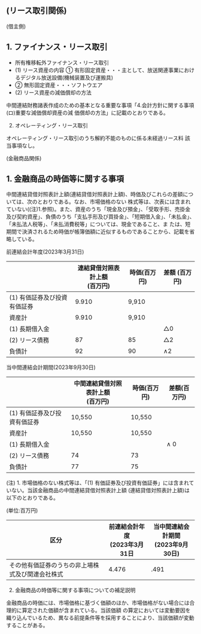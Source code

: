 ## (リース取引関係)

(借主側)

## 1. ファイナンス・リース取引

- 所有権移転外ファイナンス・リース取引
- (1) リース資産の内容 ① 有形固定資産・・・主として、放送関連事業におけるデジタル放送設備(機械装置及び運搬具)
- ② 無形固定資産・・・ソフトウエア
- (2) リース資産の減価償却の方法

中間連結財務諸表作成のための基本となる重要な事項「4.会計方針に関する事項(ロ)重要な減価償却資産の減 価償却の方法」に記載のとおりである。

2. オペレーティング・リース取引

オペレーティング・リース取引のうち解約不能のものに係る未経過リース料 該当事項なし。

(金融商品関係)

## 1. 金融商品の時価等に関する事項

中間連結貸借対照表計上額(連結貸借対照表計上額)、時価及びこれらの差額については、次のとおりである。なお、市場価格のない 株式等は、次表には含まれていない((注)1.参照)。また、資産のうち「現金及び預金」、「受取手形、売掛金及び契約資産」、負債のうち「支払手形及び買掛金」、「短期借入金」、「未払金」、「未払法人税等」、「未払消費税等」については、現金であること、ま たは、短期間で決済されるため時価が帳簿価額に近似するものであることから、記載を省略している。

前連結会計年度(2023年3月31日)

|                  | 連結貸借対照表計上額<br>(百万円) | 時価(百万円) | 差額 (百万円)      |
|------------------|---------------------|---------|---------------|
| (1) 有価証券及び投資有価証券 | 9.910               | 9,910   |               |
| 資産計              | 9.910               | 9,910   |               |
| (1) 長期借入金        |                     |         | $\triangle 0$ |
| (2) リース債務        | 87                  | 85      | $\triangle 2$ |
| 負債計              | 92                  | 90      | $\wedge 2$    |

当中間連結会計期間(2023年9月30日)

|                  | 中間連結貸借対照表計上額<br>(百万円) | 時価(百万円) | 差額(百万円)    |
|------------------|-----------------------|---------|------------|
| (1) 有価証券及び投資有価証券 | 10,550                | 10,550  |            |
| 資産計              | 10,550                | 10,550  |            |
| (1) 長期借入金        |                       |         | $\wedge$ 0 |
| (2) リース債務        | 74                    | 73      |            |
| 負債計              | 77                    | 75      |            |

(注) 1. 市場価格のない株式等は、「(1) 有価証券及び投資有価証券」には含まれていない。当該金融商品の中間連結貸借対照表計上額 (連結貸借対照表計上額)は以下のとおりである。

(単位:百万円)

| 区分                       | 前連結会計年度<br>(2023年3月31日 | 当中間連結会計期間<br>(2023年9月30日) |
|--------------------------|------------------------|---------------------------|
| その他有価証券のうちの非上場株式及び関連会社株式 | 4.476                  | .491                      |

2. 金融商品の時価等に関する事項についての補足説明

金融商品の時価には、市場価格に基づく価額のほか、市場価格がない場合には合理的に算定された価額が含まれている。当該価額 の算定においては変動要因を織り込んでいるため、異なる前提条件等を採用することにより、当該価額が変動することがある。